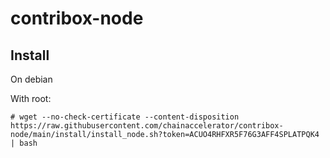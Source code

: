 # contribox-node

## Install

On debian

With root:

    # wget --no-check-certificate --content-disposition https://raw.githubusercontent.com/chainaccelerator/contribox-node/main/install/install_node.sh?token=ACUO4RHFXR5F76G3AFF4SPLATPQK4 | bash


